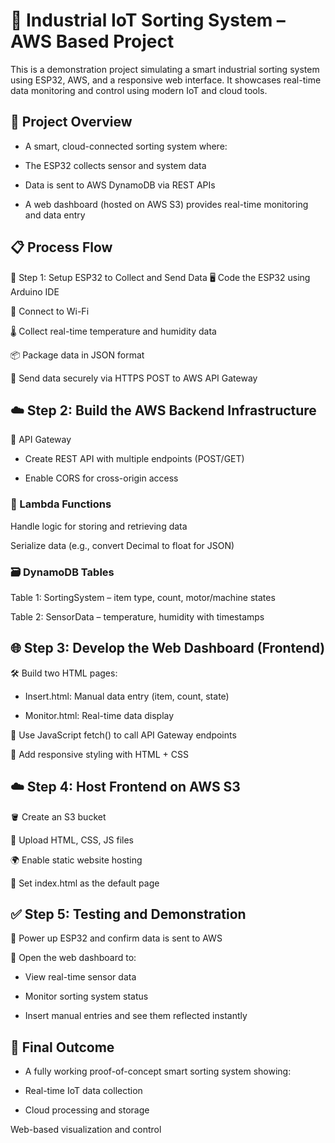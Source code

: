 ﻿# 🚀 Industrial IoT Sorting System – AWS Based Project
 
This is a demonstration project simulating a smart industrial sorting system using ESP32, AWS, and a responsive web interface. It showcases real-time data monitoring and control using modern IoT and cloud tools.

## 🧠 Project Overview
- A smart, cloud-connected sorting system where:

- The ESP32 collects sensor and system data

- Data is sent to AWS DynamoDB via REST APIs

- A web dashboard (hosted on AWS S3) provides real-time monitoring and data entry

## 📋 Process Flow

🔧 Step 1: Setup ESP32 to Collect and Send Data
🖥️ Code the ESP32 using Arduino IDE

📡 Connect to Wi-Fi

🌡️ Collect real-time temperature and humidity data

📦 Package data in JSON format

🔐 Send data securely via HTTPS POST to AWS API Gateway

## ☁️ Step 2: Build the AWS Backend Infrastructure

🔗 API Gateway

- Create REST API with multiple endpoints (POST/GET)

- Enable CORS for cross-origin access

### 🧠 Lambda Functions

Handle logic for storing and retrieving data

Serialize data (e.g., convert Decimal to float for JSON)

### 🗃️ DynamoDB Tables

Table 1: SortingSystem – item type, count, motor/machine states

Table 2: SensorData – temperature, humidity with timestamps

## 🌐 Step 3: Develop the Web Dashboard (Frontend)

🛠️ Build two HTML pages:

- Insert.html: Manual data entry (item, count, state)

- Monitor.html: Real-time data display

🔄 Use JavaScript fetch() to call API Gateway endpoints

🎨 Add responsive styling with HTML + CSS

## ☁️ Step 4: Host Frontend on AWS S3

🪣 Create an S3 bucket

📁 Upload HTML, CSS, JS files

🌍 Enable static website hosting

🔧 Set index.html as the default page

## ✅ Step 5: Testing and Demonstration

🔌 Power up ESP32 and confirm data is sent to AWS

👀 Open the web dashboard to:

- View real-time sensor data

- Monitor sorting system status

- Insert manual entries and see them reflected instantly

## 🎯 Final Outcome

- A fully working proof-of-concept smart sorting system showing:

- Real-time IoT data collection

- Cloud processing and storage

Web-based visualization and control

